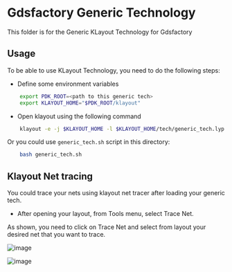# Gdsfactory Generic Technology

This folder is for the Generic KLayout Technology for Gdsfactory


## Usage

To be able to use KLayout Technology, you need to do the following steps:

- Define some environment variables

```bash
    export PDK_ROOT=<path to this generic tech>
    export KLAYOUT_HOME="$PDK_ROOT/klayout"
```

- Open klayout using the following command

```bash
    klayout -e -j $KLAYOUT_HOME -l $KLAYOUT_HOME/tech/generic_tech.lyp -nn $KLAYOUT_HOME/tech/generic_tech.lyt
```

Or you could use `generic_tech.sh` script in this directory:

```bash
    bash generic_tech.sh
```

## Klayout Net tracing

You could trace your nets using klayout net tracer after loading your generic tech.

- After opening your layout, from Tools menu, select Trace Net.

As shown, you need to click on Trace Net and select from layout your desired net that you want to trace.

![image](https://user-images.githubusercontent.com/91015308/236182447-3c9f4fb9-9c0f-4c2e-9016-653cd112464f.png)

![image](https://user-images.githubusercontent.com/91015308/236182554-c368d277-8fff-4358-8cf5-d3a8d21bbb08.png)
